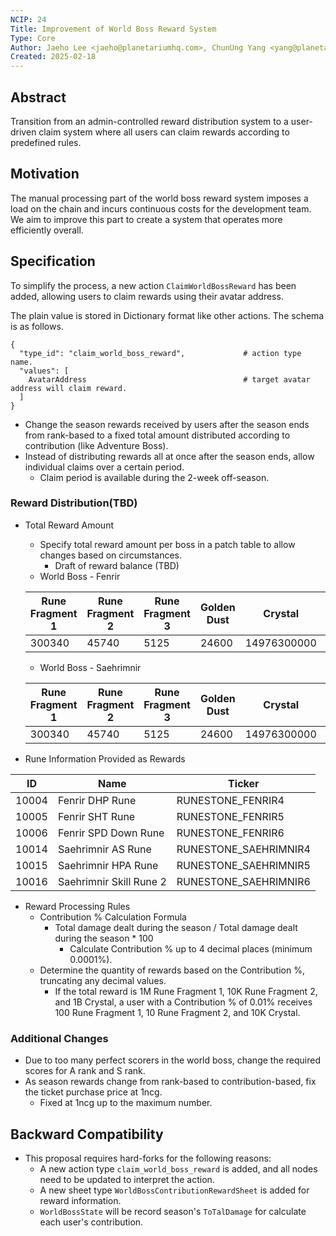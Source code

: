 ```yaml
---
NCIP: 24
Title: Improvement of World Boss Reward System
Type: Core
Author: Jaeho Lee <jaeho@planetariumhq.com>, ChunUng Yang <yang@planetariumhq.com>, Eugene Hong <eugene@planetariumhq.com>
Created: 2025-02-18
---
```


## Abstract

Transition from an admin-controlled reward distribution system to a user-driven claim system where all users can claim rewards according to predefined rules.

## Motivation

The manual processing part of the world boss reward system imposes a load on the chain and incurs continuous costs for the development team. We aim to improve this part to create a system that operates more efficiently overall.

## Specification

To simplify the process, a new action `ClaimWorldBossReward` has been added, allowing users to claim rewards using their avatar address.

The plain value is stored in Dictionary format like other actions. The schema is as follows.
```
{
  "type_id": "claim_world_boss_reward",             # action type name.
  "values": [
    AvatarAddress                                   # target avatar address will claim reward.
  ]
}
```

- Change the season rewards received by users after the season ends from rank-based to a fixed total amount distributed according to contribution (like Adventure Boss).
- Instead of distributing rewards all at once after the season ends, allow individual claims over a certain period.
  - Claim period is available during the 2-week off-season.


### Reward Distribution(TBD)
- Total Reward Amount
  - Specify total reward amount per boss in a patch table to allow changes based on circumstances.
    - Draft of reward balance (TBD)
  - World Boss - Fenrir

  | Rune Fragment 1 | Rune Fragment 2 | Rune Fragment 3 | Golden Dust | Crystal | AP Potion |
  | --- | --- | --- | --- | --- | --- |
  | 300340 | 45740 | 5125 | 24600 | 14976300000 | 1270 |
  - World Boss - Saehrimnir

  | Rune Fragment 1 | Rune Fragment 2 | Rune Fragment 3 | Golden Dust | Crystal | AP Potion |
  | --- | --- | --- | --- | --- | --- |
  | 300340 | 45740 | 5125 | 24600 | 14976300000 | 1270 |

- Rune Information Provided as Rewards

| ID | Name | Ticker |
| --- | --- | --- |
| 10004 | Fenrir DHP Rune | RUNESTONE_FENRIR4 |
| 10005 | Fenrir SHT Rune | RUNESTONE_FENRIR5 |
| 10006 | Fenrir SPD Down Rune | RUNESTONE_FENRIR6 |
| 10014 | Saehrimnir AS Rune | RUNESTONE_SAEHRIMNIR4 |
| 10015 | Saehrimnir HPA Rune | RUNESTONE_SAEHRIMNIR5 |
| 10016 | Saehrimnir Skill Rune 2 | RUNESTONE_SAEHRIMNIR6 |

- Reward Processing Rules
  - Contribution % Calculation Formula
    - Total damage dealt during the season / Total damage dealt during the season * 100
      - Calculate Contribution % up to 4 decimal places (minimum 0.0001%).
  - Determine the quantity of rewards based on the Contribution %, truncating any decimal values.
    - If the total reward is 1M Rune Fragment 1, 10K Rune Fragment 2, and 1B Crystal, a user with a Contribution % of 0.01% receives 100 Rune Fragment 1, 10 Rune Fragment 2, and 10K Crystal.

### Additional Changes

- Due to too many perfect scorers in the world boss, change the required scores for A rank and S rank.
- As season rewards change from rank-based to contribution-based, fix the ticket purchase price at 1ncg.
  - Fixed at 1ncg up to the maximum number.

## Backward Compatibility

* This proposal requires hard-forks for the following reasons:
  - A new action type `claim_world_boss_reward` is added, and all nodes need to be updated to interpret the action.
  - A new sheet type `WorldBossContributionRewardSheet` is added for reward information.
  - `WorldBossState` will be record season's `ToTalDamage` for calculate each user's contribution.

